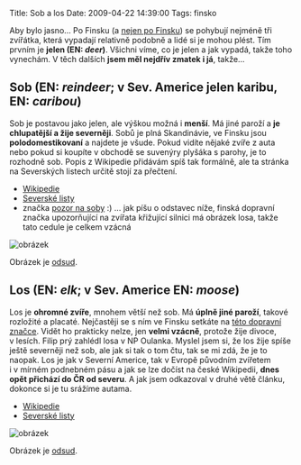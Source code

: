 Title: Sob a los
Date: 2009-04-22 14:39:00
Tags: finsko

Aby bylo jasno… Po Finsku (a [nejen po Finsku](http://zpravy.idnes.cz/krimi.asp?c=A090408_113128_krimi_cen)) se pohybují nejméně tři zvířátka, která vypadají relativně podobně a lidé si je mohou plést. Tím prvním je **jelen (EN: *deer*)**. Všichni víme, co je jelen a jak vypadá, takže toho vynechám. V těch dalších **jsem měl nejdřív zmatek i já**, takže…

## Sob (EN: *reindeer*; v Sev. Americe jelen karibu, EN: *caribou*)

Sob je postavou jako jelen, ale výškou možná i **menší**. Má jiné paroží a **je chlupatější a žije severněji**. Sobů je plná Skandinávie, ve Finsku jsou **polodomestikovaní** a najdete je všude. Pokud vidíte nějaké zvíře z auta nebo pokud si koupíte v obchodě se suvenýry plyšáka s parohy, je to rozhodně sob. Popis z Wikipedie přidávám spíš tak formálně, ale ta stránka na Severských listech určitě stojí za přečtení.

-   [Wikipedie](http://cs.wikipedia.org/wiki/Sob_polární)
-   [Severské listy](http://www.severskelisty.cz/priroda/sob.htm)
-   značka [pozor na soby](http://www.flickr.com/photos/timo_w2s/2484478448/) :) … jak píšu o odstavec níže, finská dopravní značka upozorňující na zvířata křižující silnici má obrázek losa, takže tato cedule je celkem vzácná

![obrázek]({filename}/images/113.jpg)

Obrázek je [odsud](http://www.flickr.com/photos/mprinke/1159416091/).

## Los (EN: *elk*; v Sev. Americe EN: *moose*)

Los je **ohromné zvíře**, mnohem větší než sob. Má **úplně jiné paroží**, takové rozložité a placaté. Nejčastěji se s ním ve Finsku setkáte na [této dopravní značce](http://en.wikipedia.org/wiki/File:Hirvieläimiä_155.svg). Vidět ho prakticky nelze, jen **velmi vzácně**, protože žije divoce, v lesích. Filip prý zahlédl losa v NP Oulanka. Myslel jsem si, že los žije spíše ještě severněji než sob, ale jak si tak o tom čtu, tak se mi zdá, že je to naopak. Los je jak v Severní Americe, tak v Evropě původním zvířetem i v mírném podnebném pásu a jak se lze dočíst na české Wikipedii, **dnes opět přichází do ČR od severu**. A jak jsem odkazoval v druhé větě článku, dokonce si je tu srážíme autama.

-   [Wikipedie](http://cs.wikipedia.org/wiki/Los_evropský)
-   [Severské listy](http://www.severskelisty.cz/priroda/los.htm)

![obrázek]({filename}/images/114.jpg)

Obrázek je [odsud](http://www.hickerphoto.com/moose-stag-ontario-9461-pictures.htm).
